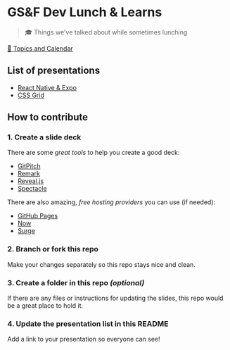 # GS&F Dev Lunch & Learns

> 🎓 Things we've talked about while sometimes lunching

[🔗 Topics and Calendar](https://gsandf.atlassian.net/wiki/spaces/DEV/pages/131465217/Lunch+and+Learn+Topics)

## List of presentations

- [React Native & Expo](https://gitpitch.com/gsandf/lunch-and-learn/master?grs=github&t=night&p=react-native)
- [CSS Grid](https://gitpitch.com/gsandf/lunch-and-learn?grs=github&t=white&p=css-grid)

## How to contribute

### 1. Create a slide deck

There are some _great tools_ to help you create a good deck:

- [GitPitch](https://gitpitch.com/)
- [Remark](https://github.com/gnab/remark)
- [Reveal.js](https://github.com/hakimel/reveal.js/)
- [Spectacle](https://github.com/FormidableLabs/spectacle)

There are also amazing, _free hosting providers_ you can use (if needed):

- [GitHub Pages](https://pages.github.com/)
- [Now](https://zeit.co/now)
- [Surge](https://surge.sh/)

### 2. Branch or fork this repo

Make your changes separately so this repo stays nice and clean.

### 3. Create a folder in this repo _(optional)_

If there are any files or instructions for updating the slides, this repo would be a great place to hold it.

### 4. Update the presentation list in this README

Add a link to your presentation so everyone can see!
